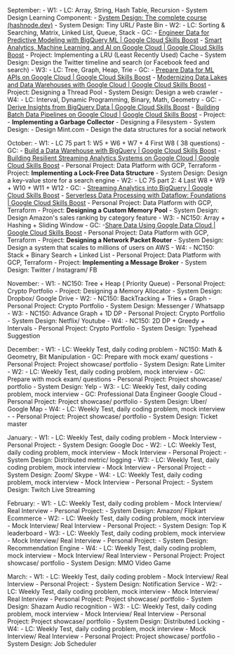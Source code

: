 September:
	- W1: 
		- LC: Array, String, Hash Table, Recursion
		 - System Design Learning Component: 
			 - [System Design: The complete course (hashnode.dev)](https://kps.hashnode.dev/system-design-the-complete-course?ref=dailydev#heading-caching)
		 - System Design: Tiny URL/ Paste Bin
	- W2: 
		- LC: Sorting & Searching, Matrix, Linked List, Queue, Stack
		- GC: 
			- [Engineer Data for Predictive Modeling with BigQuery ML | Google Cloud Skills Boost](https://www.cloudskillsboost.google/course_templates/627)
			- [Smart Analytics, Machine Learning, and AI on Google Cloud | Google Cloud Skills Boost](https://www.cloudskillsboost.google/course_templates/55)
		 - Project: Implementing a LRU (Least Recently Used) Cache
		 - System Design: Design the Twitter timeline and search (or Facebook feed and search)
	- W3: 
		- LC: Tree, Graph, Heap, Trie
		- GC: 
			- [Prepare Data for ML APIs on Google Cloud | Google Cloud Skills Boost](https://www.cloudskillsboost.google/course_templates/631)
			- [Modernizing Data Lakes and Data Warehouses with Google Cloud | Google Cloud Skills Boost](https://www.cloudskillsboost.google/paths/16/course_templates/54)
		 - Project: Designing a Thread Pool
		 - System Design: Design a web crawler
	- W4: 
		- LC: Interval, Dynamic Programming, Binary, Math, Geometry
		- GC: 
			- [Derive Insights from BigQuery Data | Google Cloud Skills Boost](https://www.cloudskillsboost.google/course_templates/623)
			- [Building Batch Data Pipelines on Google Cloud | Google Cloud Skills Boost](https://www.cloudskillsboost.google/course_templates/53)
		 - Project: 
			 - **Implementing a Garbage Collector**
			 - Designing a Filesystem
		 - System Design: 
			 - Design Mint.com
			 - Design the data structures for a social network
		
October:
	- W1: 
		- LC 75 part 1: W5 + W6 + W7 + 4 First W8 ( 38 questions)
		-  GC: 
			- [Build a Data Warehouse with BigQuery | Google Cloud Skills Boost](https://www.cloudskillsboost.google/course_templates/624)
			- [Building Resilient Streaming Analytics Systems on Google Cloud | Google Cloud Skills Boost](https://www.cloudskillsboost.google/course_templates/52?catalog_rank=%7B%22rank%22%3A1%2C%22num_filters%22%3A0%2C%22has_search%22%3Atrue%7D)
		- Personal Project: Data Platform with GCP, Terraform
		 - Project: **Implementing a Lock-Free Data Structure**
		 - System Design: Design a key-value store for a search engine
	- W2: 
		- LC 75 part 2: 4 Last W8 + W9 + W10 + W11 + W12
		- GC: 
			- [Streaming Analytics into BigQuery | Google Cloud Skills Boost](https://www.cloudskillsboost.google/course_templates/752?catalog_rank=%7B%22rank%22%3A4%2C%22num_filters%22%3A1%2C%22has_search%22%3Atrue%7D&search_id=29067645)
			- [Serverless Data Processing with Dataflow: Foundations | Google Cloud Skills Boost](https://www.cloudskillsboost.google/course_templates/218)
		- Personal Project: Data Platform with GCP, Terraform
		 - Project: **Designing a Custom Memory Pool**
		 - System Design: Design Amazon's sales ranking by category feature
	- W3: 
		- NC150: Array + Hashing + Sliding Window 
		- GC:
			-[Share Data Using Google Data Cloud | Google Cloud Skills Boost](https://www.cloudskillsboost.google/course_templates/657?catalog_rank=%7B%22rank%22%3A9%2C%22num_filters%22%3A1%2C%22has_search%22%3Atrue%7D&search_id=29067674)
		- Personal Project: Data Platform with GCP, Terraform
		 - Project: **Designing a Network Packet Router**
		 - System Design: Design a system that scales to millions of users on AWS
	- W4: 
		- NC150: Stack + Binary Search + Linked List 
		- Personal Project: Data Platform with GCP, Terraform
		 - Project: **Implementing a Message Broker**
		 - System Design: Twitter / Instagram/ FB

November:
	- W1: 
		- NC150: Tree + Heap ( Priority Queue)
		- Personal Project: Crypto Portfolio
		 - Project: Designing a Memory Allocator
		 - System Design: Dropbox/ Google Drive
	- W2: 
		- NC150: BackTracking + Tries + Graph
		- Personal Project: Crypto Portfolio
		 - System Design: Messenger / Whatsapp
	- W3: 
		- NC150: Advance Graph + 1D DP 
		- Personal Project: Crypto Portfolio
		 - System Design: Netflix/ Youtube
	- W4: 
		- NC150: 2D DP + Greedy + Intervals
		- Personal Project: Crypto Portfolio
		 - System Design: Typehead Suggestion

December:
	- W1: 
		- LC: Weekly Test, daily coding problem
		- NC150: Math & Geometry, Bit Manipulation
		- GC: Prepare with mock exam/ questions
		- Personal Project: Project showcase/ portfolio
		 - System Design:  Rate Limiter
	- W2: 
		- LC: Weekly Test, daily coding problem, mock interview
		- GC: Prepare with mock exam/ questions
		- Personal Project: Project showcase/ portfolio
		 - System Design: Yelp
	- W3: 
		- LC: Weekly Test, daily coding problem, mock interview
		- GC: Professional Data Engineer Google Cloud
		- Personal Project: Project showcase/ portfolio
		 - System Design: Uber/ Google Map
	- W4: 
		- LC: Weekly Test, daily coding problem, mock interview
		- 
		- Personal Project: Project showcase/ portfolio
		 - System Design: Ticket master
		 
January:
	- W1: 
		- LC: Weekly Test, daily coding problem
		- Mock Interview
		- Personal Project:
		 - System Design:  Google Doc
	- W2: 
		- LC: Weekly Test, daily coding problem, mock interview
		- Mock Interview
		- Personal Project: 
		 - System Design: Distributed metric/ logging
	- W3: 
		- LC: Weekly Test, daily coding problem, mock interview
		- Mock Interview
		- Personal Project: 
		 - System Design: Zoom/ Skype
	- W4: 
		- LC: Weekly Test, daily coding problem, mock interview
		- Mock Interview
		- Personal Project: 
		 - System Design: Twitch Live Streaming

February:
	- W1: 
		- LC: Weekly Test, daily coding problem
		- Mock Interview/ Real Interview
		- Personal Project: 
		 - System Design:  Amazon/ Flipkart Ecommerce
	- W2: 
		- LC: Weekly Test, daily coding problem, mock interview
		- Mock Interview/ Real Interview
		- Personal Project: 
		 - System Design: Top K leaderboard
	- W3: 
		- LC: Weekly Test, daily coding problem, mock interview
		- Mock Interview/ Real Interview
		- Personal Project: 
		 - System Design: Recommendation Engine
	- W4: 
		- LC: Weekly Test, daily coding problem, mock interview
		- Mock Interview/ Real Interview
		- Personal Project: Project showcase/ portfolio
		 - System Design: MMO Video Game

March:
	- W1: 
		- LC: Weekly Test, daily coding problem
		- Mock Interview/ Real Interview
		- Personal Project: 
		 - System Design:  Notification Service
	- W2: 
		- LC: Weekly Test, daily coding problem, mock interview
		- Mock Interview/ Real Interview
		- Personal Project: Project showcase/ portfolio
		 - System Design: Shazam Audio recognition
	- W3: 
		- LC: Weekly Test, daily coding problem, mock interview
		- Mock Interview/ Real Interview
		- Personal Project: Project showcase/ portfolio
		 - System Design: Distributed Locking 
	- W4: 
		- LC: Weekly Test, daily coding problem, mock interview
		- Mock Interview/ Real Interview
		- Personal Project: Project showcase/ portfolio
		 - System Design: Job Scheduler